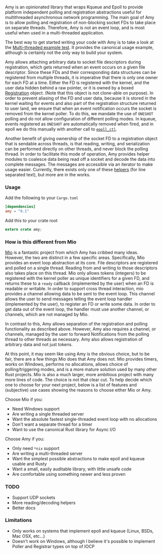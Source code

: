 Amy is an opinionated library that wraps Kqueue and Epoll to provide platform independent polling
and registration abstractions useful for multithreaded asynchronous network programming. The main
goal of Amy is to allow polling and registration of non-blocking socket FDs to take place on
separate threads. Therefore, Amy is not an event loop, and is most useful when used in a
multi-threaded application.

The best way to get started writing your code with Amy is to take a look at the [Multi-threaded
example test](https://github.com/andrewjstone/amy/blob/master/tests/multithread-example.rs). It
provides the canonical usage example, although is certainly not the only way to build your system.

Amy allows attaching arbitrary data to socket file descriptors during registration, which gets
returned when an event occurs on a given file descriptor. Since these FDs and their corresponding
data structures can be registered from multiple threads, it is imperative that there is only one
owner for each FD at a time. Either the FD is registered with the kernel, and the user data hidden
behind a raw pointer, or it is owned by a boxed
[Registration](https://github.com/andrewjstone/amy/blob/master/src/registration.rs) object. (Note
that this object is not clone-able on purpose). In order to prevent aliasing of the FD and user data,
because it is stored in the kernel waiting for events and also part of the registration structure
returned to user land, we ensure that when an event notification occurs the socket is removed from
the kernel poller. To do this, we mandate the use of `ONESHOT` polling and do not allow configuration
of different polling modes. In kqueue, events registered as `ONESHOT` are automatically removed when
fired, and in epoll we do this manually with another call to
[`epoll_ctl`](http://man7.org/linux/man-pages/man2/epoll_ctl.2.html).

Another benefit of giving ownership of the socket FD to a registration object that is sendable
across threads, is that reading, writing, and serialization can be performed directly on other
threads, and never block the polling thread. In order to facilitate this mode of operation, Amy
provides helper modules to coalesce data being read off a socket and decode the data into complete
messages. The messages are accessible via an iterator to make usage easier. Currently, there exists
only one of these [helpers](https://github.com/andrewjstone/amy/blob/master/src/line_reader.rs)
(for line separated text), but more are in the works.

### Usage

Add the following to your `Cargo.toml`

```toml
[dependencies]
amy = "0.1"
```

Add this to your crate root

```rust
extern crate amy;
```

### How is this different from Mio

[Mio](https://github.com/carllerche/mio/) is a fantastic project from which Amy has cribbed many
ideas. However, the two are distinct in a few specific areas. Specifically, Mio provides an event
loop abstraction at its core. File descriptors are registered and polled on a single thread.
Reading from and writing to those descriptors also takes place on this thread. Mio only allows tokens
(integers) to be registered with the kernel poller as unique identifiers for a given FD, and returns
these to a `ready` callback (implemented by the user) when an FD is readable or writable. In order to
support cross thread interaction, mio provides a channel allowing data to be sent to the event
loop. This channel allows the user to send messages telling the event loop handler (implemented by
the user), to register an FD or write some data. In order to get data out of the event loop, the
handler must use another channel, or channels, which are not managed by Mio.

In contrast to this, Amy allows separation of the registration and polling functionality as
described above. However, Amy also requires a channel, or channels, managed by the user to forward
Notifications from the polling thread to other threads as necessary. Amy also allows registration of
arbitrary data and not just tokens.

At this point, it may seem like using Amy is the obvious choice, but to be fair, there are a few
things Mio does that Amy does not. Mio provides timers, works on Windows, performs no allocations,
allows choice of polling/triggering modes, and is a more mature solution used by many other Rust
projects. Mio is also a much larger, more ambitious project with many more lines of code. The choice
is not that clear cut. To help decide which one to choose for your next project, below is a list of
features and (subjective) use cases showing the reasons to choose either Mio or Amy.

Choose Mio if you:
 * Need Windows support
 * Are writing a single threaded server
 * Want the absolute fastest single-threaded event loop with no allocations
 * Don't want a separate thread for a timer
 * Want to use the canonical Rust library for Async I/O

Choose Amy if you:
 * Only need `*nix` support
 * Are writing a multi-threaded server
 * Want the simplest possible abstractions to make epoll and kqueue usable and Rusty
 * Want a small, easily auditable library, with little unsafe code
 * Are comfortable using something newer and less proven

### TODO
 * Support UDP sockets
 * More reading/decoding helpers
 * Better docs

### Limitations
 * Only works on systems that implement epoll and kqueue (Linux, BSDs, Mac OSX, etc...)
 * Doesn't work on Windows, although I believe it's possible to implement Poller and Registrar
   types on top of IOCP
